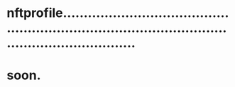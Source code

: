 # nftprofile............................................................................................................................
# soon.
